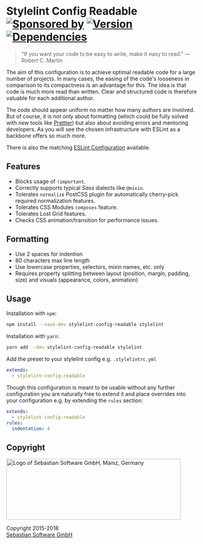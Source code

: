 # Stylelint Config Readable<br/>[![Sponsored by][sponsor-img]][sponsor] [![Version][npm-img]][npm] [![Dependencies][deps-img]][deps]

[sponsor-img]: https://img.shields.io/badge/Sponsored%20by-Sebastian%20Software-692446.svg
[sponsor]: https://www.sebastian-software.de
[deps]: https://david-dm.org/sebastian-software/stylelint-config-readable
[deps-img]: https://david-dm.org/sebastian-software/stylelint-config-readable/status.svg
[npm]: https://www.npmjs.com/package/stylelint-config-readable
[npm-img]: https://badge.fury.io/js/stylelint-config-readable.svg

> "If you want your code to be easy to write, make it easy to read." — Robert C. Martin

The aim of this configuration is to achieve optimal readable code for a large number of projects. In many cases, the easing of the code's looseness in comparison to its compactness is an advantage for this. The idea is that code is much more read than written. Clear and structured code is therefore valuable for each additional author.

The code should appear uniform no matter how many authors are involved. But of course, it is not only about formatting (which could be fully solved with new tools like [Prettier](https://prettier.io/)) but also about avoiding errors and mentoring developers. As you will see the chosen infrastructure with ESLint as a backbone offers so much more.

There is also the matching [ESLint Configuration](https://www.npmjs.com/package/eslint-config-readable) available.


## Features

- Blocks usage of `!important`.
- Correctly supports typical *Sass* dialects like `@mixin`.
- Tolerates `normalize` PostCSS plugin for automatically cherry-pick required normalization features.
- Tolerates CSS Modules `composes` feature.
- Tolerates Lost Grid features.
- Checks CSS animation/transition for performance issues.

## Formatting

- Use 2 spaces for indention
- 80 characters max line length
- Use lowercase properties, selectors, mixin names, etc. only
- Requires property splitting between layout (position, margin, padding, size) and visuals (appearance, colors, animation)


## Usage

Installation with `npm`:

```bash
npm install --save-dev stylelint-config-readable stylelint
```

Installation with `yarn`:

```bash
yarn add --dev stylelint-config-readable stylelint
```

Add the preset to your stylelint config e.g. `.stylelintrc.yml`

```yaml
extends:
  - stylelint-config-readable
```

Though this configuration is meant to be usable without any further configuration you are naturally free to extend it and place overrides into your configuration e.g. by extending the `rules` section:

```yaml
extends:
  - stylelint-config-readable
rules:
  indentation: 4
```


## Copyright

<img src="https://cdn.rawgit.com/sebastian-software/sebastian-software-brand/0d4ec9d6/sebastiansoftware-en.svg" alt="Logo of Sebastian Software GmbH, Mainz, Germany" width="460" height="160"/>

Copyright 2015-2018<br/>[Sebastian Software GmbH](http://www.sebastian-software.de)
